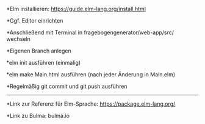 *Elm installieren:
	https://guide.elm-lang.org/install.html

*Ggf. Editor einrichten

*Anschließend mit Terminal in fragebogengenerator/web-app/src/ wechseln

*Eigenen Branch anlegen

*elm init ausführen (einmalig)

*elm make Main.html ausführen (nach jeder Änderung in Main.elm)

*Regelmäßig git commit und git push ausführen

----------------------------------------------------------------

*Link zur Referenz für Elm-Sprache:
	https://package.elm-lang.org/

*Link zu Bulma:
	bulma.io
